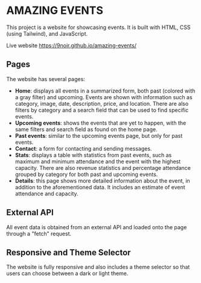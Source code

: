 # AMAZING EVENTS
This project is a website for showcasing events. It is built with HTML, CSS (using Tailwind), and JavaScript.

Live website https://9noir.github.io/amazing-events/


## Pages
The website has several pages:

- **Home**: displays all events in a summarized form, both past (colored with a gray filter) and upcoming. Events are shown with information such as category, image, date, description, price, and location. There are also filters by category and a search field that can be used to find specific events.
- **Upcoming events**: shows the events that are yet to happen, with the same filters and search field as found on the home page.
- **Past events**: similar to the upcoming events page, but only for past events.
- **Contact**: a form for contacting and sending messages.
- **Stats**: displays a table with statistics from past events, such as maximum and minimum attendance and the event with the highest capacity. There are also revenue statistics and percentage attendance grouped by category for both past and upcoming events.
- **Details**: this page shows more detailed information about the event, in addition to the aforementioned data. It includes an estimate of event attendance and capacity.

## External API
All event data is obtained from an external API and loaded onto the page through a "fetch" request.

## Responsive and Theme Selector
The website is fully responsive and also includes a theme selector so that users can choose between a dark or light theme.
